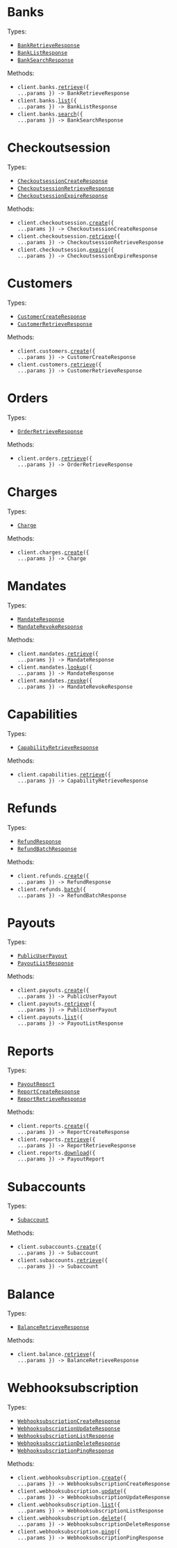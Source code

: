 # Banks

Types:

- <code><a href="./src/resources/banks.ts">BankRetrieveResponse</a></code>
- <code><a href="./src/resources/banks.ts">BankListResponse</a></code>
- <code><a href="./src/resources/banks.ts">BankSearchResponse</a></code>

Methods:

- <code title="post /api/service/banks/details">client.banks.<a href="./src/resources/banks.ts">retrieve</a>({ ...params }) -> BankRetrieveResponse</code>
- <code title="post /api/service/banks/list">client.banks.<a href="./src/resources/banks.ts">list</a>({ ...params }) -> BankListResponse</code>
- <code title="post /api/service/banks/search">client.banks.<a href="./src/resources/banks.ts">search</a>({ ...params }) -> BankSearchResponse</code>

# Checkoutsession

Types:

- <code><a href="./src/resources/checkoutsession.ts">CheckoutsessionCreateResponse</a></code>
- <code><a href="./src/resources/checkoutsession.ts">CheckoutsessionRetrieveResponse</a></code>
- <code><a href="./src/resources/checkoutsession.ts">CheckoutsessionExpireResponse</a></code>

Methods:

- <code title="post /api/service/checkout/session/create">client.checkoutsession.<a href="./src/resources/checkoutsession.ts">create</a>({ ...params }) -> CheckoutsessionCreateResponse</code>
- <code title="post /api/service/checkout/session/details">client.checkoutsession.<a href="./src/resources/checkoutsession.ts">retrieve</a>({ ...params }) -> CheckoutsessionRetrieveResponse</code>
- <code title="post /api/service/checkout/session/expire">client.checkoutsession.<a href="./src/resources/checkoutsession.ts">expire</a>({ ...params }) -> CheckoutsessionExpireResponse</code>

# Customers

Types:

- <code><a href="./src/resources/customers.ts">CustomerCreateResponse</a></code>
- <code><a href="./src/resources/customers.ts">CustomerRetrieveResponse</a></code>

Methods:

- <code title="post /api/service/customer/create">client.customers.<a href="./src/resources/customers.ts">create</a>({ ...params }) -> CustomerCreateResponse</code>
- <code title="post /api/service/customer/retrieve">client.customers.<a href="./src/resources/customers.ts">retrieve</a>({ ...params }) -> CustomerRetrieveResponse</code>

# Orders

Types:

- <code><a href="./src/resources/orders.ts">OrderRetrieveResponse</a></code>

Methods:

- <code title="post /api/service/order/details">client.orders.<a href="./src/resources/orders.ts">retrieve</a>({ ...params }) -> OrderRetrieveResponse</code>

# Charges

Types:

- <code><a href="./src/resources/charges.ts">Charge</a></code>

Methods:

- <code title="post /api/service/charge/create">client.charges.<a href="./src/resources/charges.ts">create</a>({ ...params }) -> Charge</code>

# Mandates

Types:

- <code><a href="./src/resources/mandates.ts">MandateResponse</a></code>
- <code><a href="./src/resources/mandates.ts">MandateRevokeResponse</a></code>

Methods:

- <code title="post /api/service/mandate/retrieve">client.mandates.<a href="./src/resources/mandates.ts">retrieve</a>({ ...params }) -> MandateResponse</code>
- <code title="post /api/service/mandate/lookup">client.mandates.<a href="./src/resources/mandates.ts">lookup</a>({ ...params }) -> MandateResponse</code>
- <code title="post /api/service/mandate/revoke">client.mandates.<a href="./src/resources/mandates.ts">revoke</a>({ ...params }) -> MandateRevokeResponse</code>

# Capabilities

Types:

- <code><a href="./src/resources/capabilities.ts">CapabilityRetrieveResponse</a></code>

Methods:

- <code title="post /api/service/merchant/capabilities/details">client.capabilities.<a href="./src/resources/capabilities.ts">retrieve</a>({ ...params }) -> CapabilityRetrieveResponse</code>

# Refunds

Types:

- <code><a href="./src/resources/refunds.ts">RefundResponse</a></code>
- <code><a href="./src/resources/refunds.ts">RefundBatchResponse</a></code>

Methods:

- <code title="post /api/service/merchant/payment/refund">client.refunds.<a href="./src/resources/refunds.ts">create</a>({ ...params }) -> RefundResponse</code>
- <code title="post /api/service/merchant/payment/refund/batch">client.refunds.<a href="./src/resources/refunds.ts">batch</a>({ ...params }) -> RefundBatchResponse</code>

# Payouts

Types:

- <code><a href="./src/resources/payouts.ts">PublicUserPayout</a></code>
- <code><a href="./src/resources/payouts.ts">PayoutListResponse</a></code>

Methods:

- <code title="post /api/service/payout/create">client.payouts.<a href="./src/resources/payouts.ts">create</a>({ ...params }) -> PublicUserPayout</code>
- <code title="post /api/service/payout/retrieve">client.payouts.<a href="./src/resources/payouts.ts">retrieve</a>({ ...params }) -> PublicUserPayout</code>
- <code title="post /api/service/payout/list">client.payouts.<a href="./src/resources/payouts.ts">list</a>({ ...params }) -> PayoutListResponse</code>

# Reports

Types:

- <code><a href="./src/resources/reports.ts">PayoutReport</a></code>
- <code><a href="./src/resources/reports.ts">ReportCreateResponse</a></code>
- <code><a href="./src/resources/reports.ts">ReportRetrieveResponse</a></code>

Methods:

- <code title="post /api/service/merchant/payout/export/create">client.reports.<a href="./src/resources/reports.ts">create</a>({ ...params }) -> ReportCreateResponse</code>
- <code title="post /api/service/merchant/payout/export/retrieve">client.reports.<a href="./src/resources/reports.ts">retrieve</a>({ ...params }) -> ReportRetrieveResponse</code>
- <code title="post /api/service/merchant/payout/export/download">client.reports.<a href="./src/resources/reports.ts">download</a>({ ...params }) -> PayoutReport</code>

# Subaccounts

Types:

- <code><a href="./src/resources/subaccounts.ts">Subaccount</a></code>

Methods:

- <code title="post /api/service/subaccount/create">client.subaccounts.<a href="./src/resources/subaccounts.ts">create</a>({ ...params }) -> Subaccount</code>
- <code title="post /api/service/subaccount/retrieve">client.subaccounts.<a href="./src/resources/subaccounts.ts">retrieve</a>({ ...params }) -> Subaccount</code>

# Balance

Types:

- <code><a href="./src/resources/balance.ts">BalanceRetrieveResponse</a></code>

Methods:

- <code title="post /api/service/balance/retrieve">client.balance.<a href="./src/resources/balance.ts">retrieve</a>({ ...params }) -> BalanceRetrieveResponse</code>

# Webhooksubscription

Types:

- <code><a href="./src/resources/webhooksubscription.ts">WebhooksubscriptionCreateResponse</a></code>
- <code><a href="./src/resources/webhooksubscription.ts">WebhooksubscriptionUpdateResponse</a></code>
- <code><a href="./src/resources/webhooksubscription.ts">WebhooksubscriptionListResponse</a></code>
- <code><a href="./src/resources/webhooksubscription.ts">WebhooksubscriptionDeleteResponse</a></code>
- <code><a href="./src/resources/webhooksubscription.ts">WebhooksubscriptionPingResponse</a></code>

Methods:

- <code title="post /api/service/webhook-subscription/create">client.webhooksubscription.<a href="./src/resources/webhooksubscription.ts">create</a>({ ...params }) -> WebhooksubscriptionCreateResponse</code>
- <code title="post /api/service/webhook-subscription/update">client.webhooksubscription.<a href="./src/resources/webhooksubscription.ts">update</a>({ ...params }) -> WebhooksubscriptionUpdateResponse</code>
- <code title="post /api/service/webhook-subscription/list">client.webhooksubscription.<a href="./src/resources/webhooksubscription.ts">list</a>({ ...params }) -> WebhooksubscriptionListResponse</code>
- <code title="post /api/service/webhook-subscription/delete">client.webhooksubscription.<a href="./src/resources/webhooksubscription.ts">delete</a>({ ...params }) -> WebhooksubscriptionDeleteResponse</code>
- <code title="post /api/service/webhook-subscription/ping">client.webhooksubscription.<a href="./src/resources/webhooksubscription.ts">ping</a>({ ...params }) -> WebhooksubscriptionPingResponse</code>
